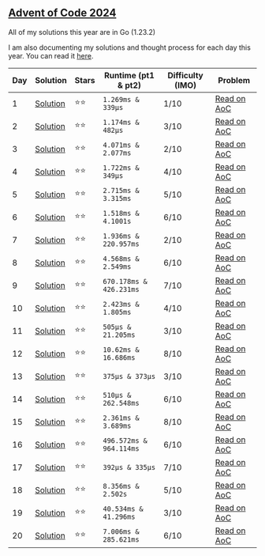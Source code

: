 ## [Advent of Code 2024](https://adventofcode.com/2024)

All of my solutions this year are in Go (1.23.2)

I am also documenting my solutions and thought process for each day this year. You can read it [here](https://kyle.so/writing/aoc-2024).

| Day | Solution                   | Stars  | Runtime (pt1 & pt2)     | Difficulty (IMO) | Problem                                             |
| --- | -------------------------- | ------ | ----------------------- | ---------------- | --------------------------------------------------- |
| 1   | [Solution](day-1/main.go)  | ⭐️⭐️ | `1.269ms & 339µs`       | 1/10             | [Read on AoC](https://adventofcode.com/2024/day/1)  |
| 2   | [Solution](day-2/main.go)  | ⭐️⭐️ | `1.174ms & 482µs`       | 3/10             | [Read on AoC](https://adventofcode.com/2024/day/2)  |
| 3   | [Solution](day-3/main.go)  | ⭐️⭐️ | `4.071ms & 2.077ms`     | 2/10             | [Read on AoC](https://adventofcode.com/2024/day/3)  |
| 4   | [Solution](day-4/main.go)  | ⭐️⭐️ | `1.722ms & 349µs`       | 4/10             | [Read on AoC](https://adventofcode.com/2024/day/4)  |
| 5   | [Solution](day-5/main.go)  | ⭐️⭐️ | `2.715ms & 3.315ms`     | 5/10             | [Read on AoC](https://adventofcode.com/2024/day/5)  |
| 6   | [Solution](day-6/main.go)  | ⭐️⭐️ | `1.518ms & 4.1001s`     | 6/10             | [Read on AoC](https://adventofcode.com/2024/day/6)  |
| 7   | [Solution](day-7/main.go)  | ⭐️⭐️ | `1.936ms & 220.957ms`   | 2/10             | [Read on AoC](https://adventofcode.com/2024/day/7)  |
| 8   | [Solution](day-8/main.go)  | ⭐️⭐️ | `4.568ms & 2.549ms`     | 6/10             | [Read on AoC](https://adventofcode.com/2024/day/8)  |
| 9   | [Solution](day-9/main.go)  | ⭐️⭐️ | `670.178ms & 426.231ms` | 7/10             | [Read on AoC](https://adventofcode.com/2024/day/9)  |
| 10  | [Solution](day-10/main.go) | ⭐️⭐️ | `2.423ms & 1.805ms`     | 4/10             | [Read on AoC](https://adventofcode.com/2024/day/10) |
| 11  | [Solution](day-11/main.go) | ⭐️⭐️ | `505µs & 21.205ms`      | 3/10             | [Read on AoC](https://adventofcode.com/2024/day/11) |
| 12  | [Solution](day-12/main.go) | ⭐️⭐️ | `10.62ms & 16.686ms`    | 8/10             | [Read on AoC](https://adventofcode.com/2024/day/12) |
| 13  | [Solution](day-13/main.go) | ⭐️⭐️ | `375µs & 373µs`         | 3/10             | [Read on AoC](https://adventofcode.com/2024/day/13) |
| 14  | [Solution](day-14/main.go) | ⭐️⭐️ | `510µs & 262.548ms`     | 6/10             | [Read on AoC](https://adventofcode.com/2024/day/14) |
| 15  | [Solution](day-15/main.go) | ⭐️⭐️ | `2.361ms & 3.689ms`     | 8/10             | [Read on AoC](https://adventofcode.com/2024/day/15) |
| 16  | [Solution](day-16/main.go) | ⭐️⭐️ | `496.572ms & 964.114ms` | 6/10             | [Read on AoC](https://adventofcode.com/2024/day/16) |
| 17  | [Solution](day-17/main.go) | ⭐️⭐️ | `392µs & 335µs`         | 7/10             | [Read on AoC](https://adventofcode.com/2024/day/17) |
| 18  | [Solution](day-18/main.go) | ⭐️⭐️ | `8.356ms & 2.502s`      | 5/10             | [Read on AoC](https://adventofcode.com/2024/day/18) |
| 19  | [Solution](day-19/main.go) | ⭐️⭐️ | `40.534ms & 41.296ms`   | 3/10             | [Read on AoC](https://adventofcode.com/2024/day/19) |
| 20  | [Solution](day-20/main.go) | ⭐️⭐️ | `7.006ms & 285.621ms`   | 6/10             | [Read on AoC](https://adventofcode.com/2024/day/20) |
